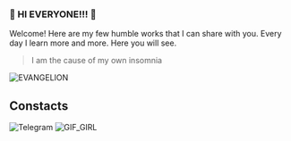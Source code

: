### :cherry_blossom: HI EVERYONE!!! :cherry_blossom:

Welcome! Here are my few humble works that I can share with you. Every day I learn more and more. Here you will see.

> I am the cause of my own insomnia

![EVANGELION](https://media4.giphy.com/media/dcEhBpNle8ikw/giphy.gif?cid=ecf05e47x4ju2cxxdk9n06512a3wpv1o9klubtmna96yp5vj&rid=giphy.gif&ct=g)

## Constacts
![Telegram](https://img.shields.io/badge/tg-%40mikitazvezd-lightgrey)
![GIF_GIRL](https://c.tenor.com/_wmzDrSE3l0AAAAC/dark-japan.gif)

